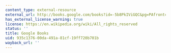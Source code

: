 ```yaml
---
content_type: external-resource
external_url: http://books.google.com/books?id=-5b8PkIViGQC&pg=PAfrontcover
has_external_license_warning: true
license: https://en.wikipedia.org/wiki/All_rights_reserved
status: ''
title: Google Books
uid: 935c1376-00da-491a-81cf-19ff720b701b
wayback_url: ''
---
```

